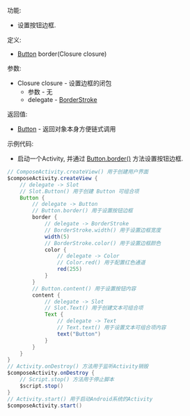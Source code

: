 功能:

+ 设置按钮边框.

定义:

+ [Button](/API/UI/Compose/Widget/Button/README.md) border(Closure closure)

参数:

+ Closure closure - 设置边框的闭包
    + 参数 - 无
    + delegate - [BorderStroke](/API/UI/Compose/Graphics/BorderStroke/README.md)

返回值:

+ [Button](/API/UI/Compose/Widget/Button/README.md) - 返回对象本身方便链式调用

示例代码:

+ 启动一个Activity, 并通过 [Button.border()](/API/UI/Compose/Widget/Button/README.md?id=border) 方法设置按钮边框.

```groovy
// ComposeActivity.createView() 用于创建用户界面
$composeActivity.createView {
    // delegate -> Slot
    // Slot.Button() 用于创建 Button 可组合项
    Button {
        // delegate -> Button
        // Button.border() 用于设置按钮边框
        border {
            // delegate -> BorderStroke
            // BorderStroke.width() 用于设置边框宽度
            width(5)
            // BorderStroke.color() 用于设置边框颜色
            color {
                // delegate -> Color
                // Color.red() 用于配置红色通道
                red(255)
            }
        }
        // Button.content() 用于设置按钮内容
        content {
            // delegate -> Slot
            // Slot.Text() 用于创建文本可组合项
            Text {
                // delegate -> Text
                // Text.text() 用于设置文本可组合项内容
                text("Button")
            }
        }
    }
}
// Activity.onDestroy() 方法用于监听Activity销毁
$composeActivity.onDestroy {
    // Script.stop() 方法用于停止脚本
    $script.stop()
}
// Activity.start() 用于启动Android系统的Activity
$composeActivity.start()
```